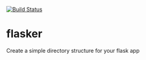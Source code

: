 [![Build Status](https://travis-ci.com/kangah-codes/flasker.svg?branch=master)](https://travis-ci.com/kangah-codes/flasker)

# flasker
Create a simple directory structure for your flask app
